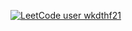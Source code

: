 [![LeetCode user wkdthf21](https://img.shields.io/badge/dynamic/json?style=flat-square&labelColor=black&color=%23ffa116&label=Solved&query=solvedOverTotal&url=https%3A%2F%2Fbadge.xyli.tech/%2Fapi%2Fusers%2Fwkdthf21&logo=leetcode&logoColor=yellow)](https://leetcode.com/wkdthf21/)

